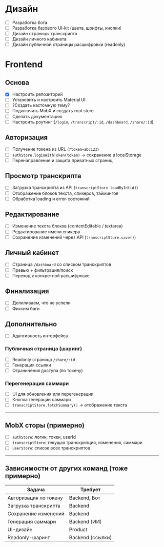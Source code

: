 ﻿# Дизайн
- [ ] Разработка бота
- [ ] Разработка базового UI-kit (цвета, шрифты, кнопки)
- [ ] Дизайн страницы транскрипта
- [ ] Дизайн личного кабинета
- [ ] Дизайн публичной страницы расшифровки (readonly)

# Frontend
## Основа
- [X] Настроить репозиторий
- [ ] Установить и настроить Material UI
- [ ] ?Создать кастомную тему?
- [ ] Подключить MobX и создать root store
- [ ] Сделать документацию
- [ ] Настроить роутинг (`/login`, `/transcript/:id`, `/dashboard`, `/share/:id`)

## Авторизация
- [ ] Получение токена из URL (`?token=abc123`)
- [ ] `authStore.loginWithToken(token)` → сохранение в localStorage
- [ ] Перенаправление и защита приватных страниц

## Просмотр транскрипта
- [ ] Загрузка транскрипта из API  (`transcriptStore.loadById(id)`)
- [ ] Отображение блоков текста, спикеров, таймингов
- [ ] Обработка loading и error-состояний

## Редактирование
- [ ] Изменение текста блоков (contentEditable / textarea)
- [ ] Редактирование имени спикера
- [ ] Сохранение изменений через API (`transcriptStore.save()`)

## Личный кабинет
- [ ] Страница `/dashboard` со списком транскриптов
- [ ] Превью + фильтрация/поиск
- [ ] Переход к конкретной расшифровке

## Финализация
- [ ] Допиливаем, что не успели
- [ ] Фиксим баги

## Дополнительно
- [ ] Адаптивность интерфейса
### Публичная страница (шаринг)
- [ ] Readonly страница `/share/:id`
- [ ] Генерация ссылки
- [ ] Ограничения доступа (по токену)
### Перегенерация саммари
- [ ] UI для обновления или перегенерации
- [ ] Кнопка генерации саммари
- [ ] `transcriptStore.fetchSummary()` → отображение текста

---

## MobX сторы (примерно)
- [ ] `authStore`: логин, токен, userId
- [ ] `transcriptStore`: текущая транскрипция, изменения, саммари
- [ ] `userStore`: список всех транскриптов

---

## Зависимости от других команд (тоже примерно)

| Задача                        | Требует            |
|------------------------------|---------------------|
| Авторизация по токену        | Backend, Бот        |
| Загрузка транскрипта         | Backend             |
| Сохранение изменений         | Backend             |
| Генерация саммари            | Backend (ИИ)        |
| UI-дизайн                    | Product             |
| Readonly-шаринг              | Backend (ссылки)    |

